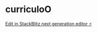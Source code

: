 # curriculoO

[Edit in StackBlitz next generation editor ⚡️](https://stackblitz.com/~/github.com/PabloScff/curriculoO)